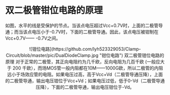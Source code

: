 # 双二极管钳位电路的原理  

如图，水平的线是受保护的节点。当该点电压超过Vcc+0.7V时，上面的二极管导通；而当该点电压小于-0.7V时，下面的二极管导通。因此，该点电压被钳制在Vcc+0.7V—— -0.7V之间。

 <div align="center"> ![钳位电路](https://github.com/lyh523329053/Clamp-Circuit/blob/master/pic/DualDiodeClamp.jpg "钳位电路")  
双二极管钳位电路的原理
对于正常的二极管，其正向电阻约为几千欧，反向电阻为几百千欧 (一般应大于 200 千欧），而场MOS管一般内阻都在10M——1000G欧，所以二极管的内阻远小于场效应管的电阻。如果电压过高，高于Vcc+Vd（二极管导通压降），上面的二极管导通，输出电压钳位于Vcc+Vd；如果电压过低，低于0-Vd（二极管导通压降），下面的二极管导通，输出电压钳位于-Vd。
